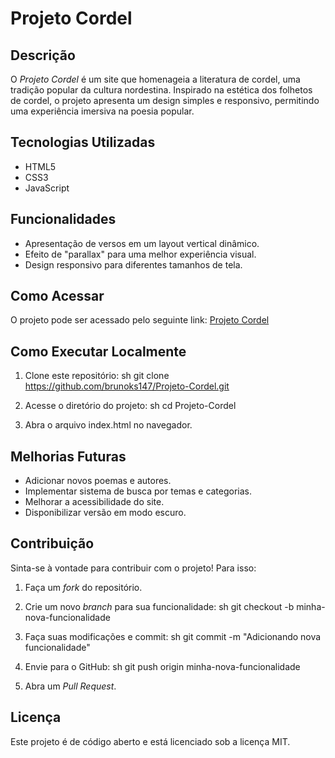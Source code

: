 # Projeto Cordel

## Descrição
O *Projeto Cordel* é um site que homenageia a literatura de cordel, uma tradição popular da cultura nordestina. Inspirado na estética dos folhetos de cordel, o projeto apresenta um design simples e responsivo, permitindo uma experiência imersiva na poesia popular.

## Tecnologias Utilizadas
- HTML5
- CSS3
- JavaScript

## Funcionalidades
- Apresentação de versos em um layout vertical dinâmico.
- Efeito de "parallax" para uma melhor experiência visual.
- Design responsivo para diferentes tamanhos de tela.

## Como Acessar
O projeto pode ser acessado pelo seguinte link:
[Projeto Cordel](https://brunoks147.github.io/Projeto-Cordel/)

## Como Executar Localmente
1. Clone este repositório:
   sh
   git clone https://github.com/brunoks147/Projeto-Cordel.git
   
2. Acesse o diretório do projeto:
   sh
   cd Projeto-Cordel
   
3. Abra o arquivo index.html no navegador.

## Melhorias Futuras
- Adicionar novos poemas e autores.
- Implementar sistema de busca por temas e categorias.
- Melhorar a acessibilidade do site.
- Disponibilizar versão em modo escuro.

## Contribuição
Sinta-se à vontade para contribuir com o projeto! Para isso:
1. Faça um *fork* do repositório.
2. Crie um novo *branch* para sua funcionalidade:
   sh
   git checkout -b minha-nova-funcionalidade
   
3. Faça suas modificações e commit:
   sh
   git commit -m "Adicionando nova funcionalidade"
   
4. Envie para o GitHub:
   sh
   git push origin minha-nova-funcionalidade
   
5. Abra um *Pull Request*.

## Licença
Este projeto é de código aberto e está licenciado sob a licença MIT.
